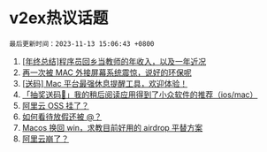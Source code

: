 # v2ex热议话题

`最后更新时间：2023-11-13 15:06:43 +0800`

1. [[年终总结]程序员回乡当教师的年收入，以及一年近况](https://www.v2ex.com/t/991351)
1. [再一次被 MAC 外接屏幕系统震惊，说好的环保呢](https://www.v2ex.com/t/991224)
1. [[送码] Mac 平台最强休息提醒工具，欢迎体验！](https://www.v2ex.com/t/991317)
1. [「抽奖送码🎁」我的稍后阅读应用得到了小众软件的推荐（ios/mac）](https://www.v2ex.com/t/991178)
1. [阿里云 OSS 挂了？](https://www.v2ex.com/t/991209)
1. [如何看待放假还被 @？](https://www.v2ex.com/t/991169)
1. [Macos 换回 win，求教目前好用的 airdrop 平替方案](https://www.v2ex.com/t/991208)
1. [阿里云崩了？](https://www.v2ex.com/t/991212)

